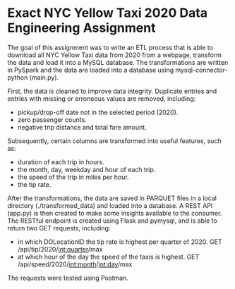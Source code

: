 # Exact NYC Yellow Taxi 2020 Data Engineering Assignment

The goal of this assignment was to write an ETL process that is able to download all NYC Yellow Taxi data from 2020 from a webpage, transform the data and load it into a MySQL database. The transformations are written in PySpark and the data are loaded into a database using mysql-connector-python (main.py).

First, the data is cleaned to improve data integrity. Duplicate entries and entries with missing or erroneous values are removed, including:
  - pickup/drop-off date not in the selected period (2020).
  - zero passenger counts.
  - negative trip distance and total fare amount.

Subsequently, certain columns are transformed into useful features, such as:
  - duration of each trip in hours.
  - the month, day, weekday and hour of each trip.
  - the speed of the trip in miles per hour.
  - the tip rate.

  After the transformations, the data are saved in PARQUET files in a local directory (./transformed_data) and loaded into a database. A REST API (app.py) is then created to make some insights available to the consumer. The RESTful endpoint is created using Flask and pymysql, and is able to return two GET requests, including:
   - in which DOLocationID the tip rate is highest per quarter of 2020.
    GET /api/tip/2020/<int:quarter>/max
   - at which hour of the day the speed of the taxis is highest.
    GET /api/speed/2020/<int:month>/<int:day>/max
   
The requests were tested using Postman.
